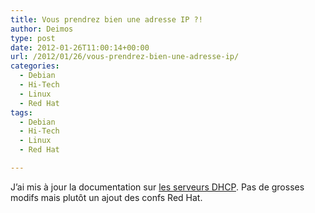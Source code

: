 ```yaml
---
title: Vous prendrez bien une adresse IP ?!
author: Deimos
type: post
date: 2012-01-26T11:00:14+00:00
url: /2012/01/26/vous-prendrez-bien-une-adresse-ip/
categories:
  - Debian
  - Hi-Tech
  - Linux
  - Red Hat
tags:
  - Debian
  - Hi-Tech
  - Linux
  - Red Hat

---
```


J’ai mis à jour la documentation sur [les serveurs DHCP][1]. Pas de grosses modifs mais plutôt un ajout des confs Red Hat.

 [1]: http://wiki.deimos.fr/DHCP3_:_Installation_et_configuration_d%27un_serveur_DHCP
